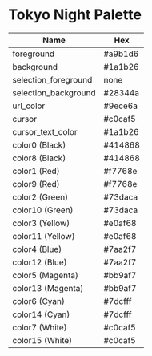 # Tokyo Night Palette

| Name                  | Hex     |
| --------------------- | ------- |
| foreground            | #a9b1d6 |
| background            | #1a1b26 |
| selection_foreground  | none    |
| selection_background  | #28344a |
| url_color             | #9ece6a |
| cursor                | #c0caf5 |
| cursor_text_color     | #1a1b26 |
| color0 (Black)        | #414868 |
| color8 (Black)        | #414868 |
| color1 (Red)          | #f7768e |
| color9 (Red)          | #f7768e |
| color2 (Green)        | #73daca |
| color10 (Green)       | #73daca |
| color3 (Yellow)       | #e0af68 |
| color11 (Yellow)      | #e0af68 |
| color4 (Blue)         | #7aa2f7 |
| color12 (Blue)        | #7aa2f7 |
| color5 (Magenta)      | #bb9af7 |
| color13 (Magenta)     | #bb9af7 |
| color6 (Cyan)         | #7dcfff |
| color14 (Cyan)        | #7dcfff |
| color7 (White)        | #c0caf5 |
| color15 (White)       | #c0caf5 |